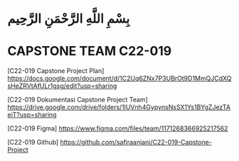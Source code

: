 # بِسْمِ اللَّهِ الرَّحْمَنِ الرَّحِيم
# CAPSTONE TEAM C22-019

[C22-019 Capstone Project Plan]
https://docs.google.com/document/d/1C2Uq6ZNx7P3UBrOt9D1MmQJCdXQsHeZRVtAfULr1gsg/edit?usp=sharing

[C22-019 Dokumentasi Capstone Project Team]
https://drive.google.com/drive/folders/1lUVnh4GypynsNsSX1Ys1BYgZJezTAeiT?usp=sharing

[C22-019 Figma]
https://www.figma.com/files/team/1171268366925217562

[C22-019 Github]
https://github.com/safiraanjani/C22-019-Capstone-Project
